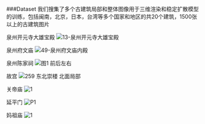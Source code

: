 ###Dataset
我们搜集了多个古建筑局部和整体图像用于三维渲染和稳定扩散模型的训练，包括闽南，北京，日本，台湾等多个国家和地区的共20个建筑，1500张以上的古建筑图片

泉州开元寺大雄宝殿
![13-泉州开元寺大雄宝殿](https://github.com/user-attachments/assets/1521d962-5e1c-4d8f-b0e3-8ae947d70039)

泉州府文庙
![49-泉州府文庙内殿](https://github.com/user-attachments/assets/588e3ff5-00c2-4da9-93ac-81272569bd63)

泉州陈家祠
![图1 前后左右](https://github.com/user-attachments/assets/2686a3b6-66a3-4d9b-8cb5-c3c3dc08ac8f)

故宫
![259 东北崇楼 北面局部](https://github.com/user-attachments/assets/8870d557-fd98-4440-93d6-8924a5a564b6)

关帝庙
![1](https://github.com/user-attachments/assets/a6072565-e25e-4cca-8898-365a83516b2a)

延平门
![P1](https://github.com/user-attachments/assets/96c943ae-90d0-4994-8130-c5f2d8cae996)

妈祖庙
![1](https://github.com/user-attachments/assets/e846708d-316b-4d8f-a3fe-9b4d1c93bd14)

